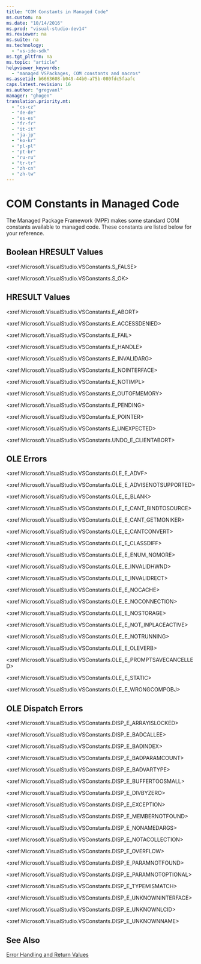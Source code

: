 ```yaml
---
title: "COM Constants in Managed Code"
ms.custom: na
ms.date: "10/14/2016"
ms.prod: "visual-studio-dev14"
ms.reviewer: na
ms.suite: na
ms.technology: 
  - "vs-ide-sdk"
ms.tgt_pltfrm: na
ms.topic: "article"
helpviewer_keywords: 
  - "managed VSPackages, COM constants and macros"
ms.assetid: b6663608-b049-44b0-a75b-080fdc5faafc
caps.latest.revision: 16
ms.author: "gregvanl"
manager: "ghogen"
translation.priority.mt: 
  - "cs-cz"
  - "de-de"
  - "es-es"
  - "fr-fr"
  - "it-it"
  - "ja-jp"
  - "ko-kr"
  - "pl-pl"
  - "pt-br"
  - "ru-ru"
  - "tr-tr"
  - "zh-cn"
  - "zh-tw"
---
```

# COM Constants in Managed Code
The Managed Package Framework (MPF) makes some standard COM constants available to managed code. These constants are listed below for your reference.  
  
## Boolean HRESULT Values  
 \<xref:Microsoft.VisualStudio.VSConstants.S_FALSE>  
  
 \<xref:Microsoft.VisualStudio.VSConstants.S_OK>  
  
## HRESULT Values  
 \<xref:Microsoft.VisualStudio.VSConstants.E_ABORT>  
  
 \<xref:Microsoft.VisualStudio.VSConstants.E_ACCESSDENIED>  
  
 \<xref:Microsoft.VisualStudio.VSConstants.E_FAIL>  
  
 \<xref:Microsoft.VisualStudio.VSConstants.E_HANDLE>  
  
 \<xref:Microsoft.VisualStudio.VSConstants.E_INVALIDARG>  
  
 \<xref:Microsoft.VisualStudio.VSConstants.E_NOINTERFACE>  
  
 \<xref:Microsoft.VisualStudio.VSConstants.E_NOTIMPL>  
  
 \<xref:Microsoft.VisualStudio.VSConstants.E_OUTOFMEMORY>  
  
 \<xref:Microsoft.VisualStudio.VSConstants.E_PENDING>  
  
 \<xref:Microsoft.VisualStudio.VSConstants.E_POINTER>  
  
 \<xref:Microsoft.VisualStudio.VSConstants.E_UNEXPECTED>  
  
 \<xref:Microsoft.VisualStudio.VSConstants.UNDO_E_CLIENTABORT>  
  
## OLE Errors  
 \<xref:Microsoft.VisualStudio.VSConstants.OLE_E_ADVF>  
  
 \<xref:Microsoft.VisualStudio.VSConstants.OLE_E_ADVISENOTSUPPORTED>  
  
 \<xref:Microsoft.VisualStudio.VSConstants.OLE_E_BLANK>  
  
 \<xref:Microsoft.VisualStudio.VSConstants.OLE_E_CANT_BINDTOSOURCE>  
  
 \<xref:Microsoft.VisualStudio.VSConstants.OLE_E_CANT_GETMONIKER>  
  
 \<xref:Microsoft.VisualStudio.VSConstants.OLE_E_CANTCONVERT>  
  
 \<xref:Microsoft.VisualStudio.VSConstants.OLE_E_CLASSDIFF>  
  
 \<xref:Microsoft.VisualStudio.VSConstants.OLE_E_ENUM_NOMORE>  
  
 \<xref:Microsoft.VisualStudio.VSConstants.OLE_E_INVALIDHWND>  
  
 \<xref:Microsoft.VisualStudio.VSConstants.OLE_E_INVALIDRECT>  
  
 \<xref:Microsoft.VisualStudio.VSConstants.OLE_E_NOCACHE>  
  
 \<xref:Microsoft.VisualStudio.VSConstants.OLE_E_NOCONNECTION>  
  
 \<xref:Microsoft.VisualStudio.VSConstants.OLE_E_NOSTORAGE>  
  
 \<xref:Microsoft.VisualStudio.VSConstants.OLE_E_NOT_INPLACEACTIVE>  
  
 \<xref:Microsoft.VisualStudio.VSConstants.OLE_E_NOTRUNNING>  
  
 \<xref:Microsoft.VisualStudio.VSConstants.OLE_E_OLEVERB>  
  
 \<xref:Microsoft.VisualStudio.VSConstants.OLE_E_PROMPTSAVECANCELLED>  
  
 \<xref:Microsoft.VisualStudio.VSConstants.OLE_E_STATIC>  
  
 \<xref:Microsoft.VisualStudio.VSConstants.OLE_E_WRONGCOMPOBJ>  
  
## OLE Dispatch Errors  
 \<xref:Microsoft.VisualStudio.VSConstants.DISP_E_ARRAYISLOCKED>  
  
 \<xref:Microsoft.VisualStudio.VSConstants.DISP_E_BADCALLEE>  
  
 \<xref:Microsoft.VisualStudio.VSConstants.DISP_E_BADINDEX>  
  
 \<xref:Microsoft.VisualStudio.VSConstants.DISP_E_BADPARAMCOUNT>  
  
 \<xref:Microsoft.VisualStudio.VSConstants.DISP_E_BADVARTYPE>  
  
 \<xref:Microsoft.VisualStudio.VSConstants.DISP_E_BUFFERTOOSMALL>  
  
 \<xref:Microsoft.VisualStudio.VSConstants.DISP_E_DIVBYZERO>  
  
 \<xref:Microsoft.VisualStudio.VSConstants.DISP_E_EXCEPTION>  
  
 \<xref:Microsoft.VisualStudio.VSConstants.DISP_E_MEMBERNOTFOUND>  
  
 \<xref:Microsoft.VisualStudio.VSConstants.DISP_E_NONAMEDARGS>  
  
 \<xref:Microsoft.VisualStudio.VSConstants.DISP_E_NOTACOLLECTION>  
  
 \<xref:Microsoft.VisualStudio.VSConstants.DISP_E_OVERFLOW>  
  
 \<xref:Microsoft.VisualStudio.VSConstants.DISP_E_PARAMNOTFOUND>  
  
 \<xref:Microsoft.VisualStudio.VSConstants.DISP_E_PARAMNOTOPTIONAL>  
  
 \<xref:Microsoft.VisualStudio.VSConstants.DISP_E_TYPEMISMATCH>  
  
 \<xref:Microsoft.VisualStudio.VSConstants.DISP_E_UNKNOWNINTERFACE>  
  
 \<xref:Microsoft.VisualStudio.VSConstants.DISP_E_UNKNOWNLCID>  
  
 \<xref:Microsoft.VisualStudio.VSConstants.DISP_E_UNKNOWNNAME>  
  
## See Also  
 [Error Handling and Return Values](../extensibility/error-handling-and-return-values.md)
